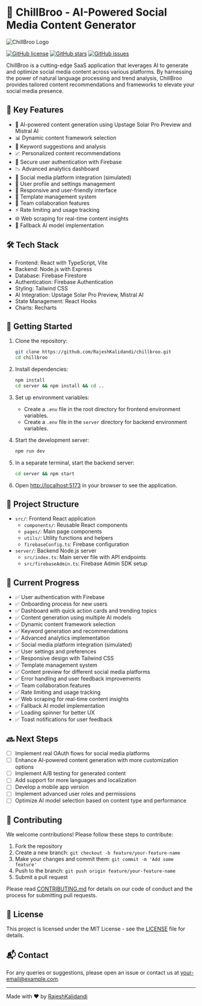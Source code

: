 # 🚀 ChillBroo - AI-Powered Social Media Content Generator

![ChillBroo Logo](https://your-logo-url-here.com/logo.png)

[![GitHub license](https://img.shields.io/github/license/RajeshKalidandi/chillbroo.svg)](https://github.com/RajeshKalidandi/chillbroo/blob/main/LICENSE)
[![GitHub stars](https://img.shields.io/github/stars/RajeshKalidandi/chillbroo.svg)](https://github.com/RajeshKalidandi/chillbroo/stargazers)
[![GitHub issues](https://img.shields.io/github/issues/RajeshKalidandi/chillbroo.svg)](https://github.com/RajeshKalidandi/chillbroo/issues)

ChillBroo is a cutting-edge SaaS application that leverages AI to generate and optimize social media content across various platforms. By harnessing the power of natural language processing and trend analysis, ChillBroo provides tailored content recommendations and frameworks to elevate your social media presence.

## 🌟 Key Features

- 🤖 AI-powered content generation using Upstage Solar Pro Preview and Mistral AI
- 📊 Dynamic content framework selection
- 🔑 Keyword suggestions and analysis
- 📈 Personalized content recommendations
- 🔐 Secure user authentication with Firebase
- 📉 Advanced analytics dashboard
- 🔗 Social media platform integration (simulated)
- 👤 User profile and settings management
- 🎨 Responsive and user-friendly interface
- 📝 Template management system
- 👥 Team collaboration features
- ⚡ Rate limiting and usage tracking
- 🌐 Web scraping for real-time content insights
- 🔄 Fallback AI model implementation

## 🛠️ Tech Stack

- Frontend: React with TypeScript, Vite
- Backend: Node.js with Express
- Database: Firebase Firestore
- Authentication: Firebase Authentication
- Styling: Tailwind CSS
- AI Integration: Upstage Solar Pro Preview, Mistral AI
- State Management: React Hooks
- Charts: Recharts

## 🚀 Getting Started

1. Clone the repository:
   ```bash
   git clone https://github.com/RajeshKalidandi/chillbroo.git
   cd chillbroo
   ```

2. Install dependencies:
   ```bash
   npm install
   cd server && npm install && cd ..
   ```

3. Set up environment variables:
   - Create a `.env` file in the root directory for frontend environment variables.
   - Create a `.env` file in the `server` directory for backend environment variables.

4. Start the development server:
   ```bash
   npm run dev
   ```

5. In a separate terminal, start the backend server:
   ```bash
   cd server && npm start
   ```

6. Open [http://localhost:5173](http://localhost:5173) in your browser to see the application.

## 📁 Project Structure

- `src/`: Frontend React application
  - `components/`: Reusable React components
  - `pages/`: Main page components
  - `utils/`: Utility functions and helpers
  - `firebaseConfig.ts`: Firebase configuration
- `server/`: Backend Node.js server
  - `src/index.ts`: Main server file with API endpoints
  - `src/firebaseAdmin.ts`: Firebase Admin SDK setup

## 🎯 Current Progress

- ✅ User authentication with Firebase
- ✅ Onboarding process for new users
- ✅ Dashboard with quick action cards and trending topics
- ✅ Content generation using multiple AI models
- ✅ Dynamic content framework selection
- ✅ Keyword generation and recommendations
- ✅ Advanced analytics implementation
- ✅ Social media platform integration (simulated)
- ✅ User settings and preferences
- ✅ Responsive design with Tailwind CSS
- ✅ Template management system
- ✅ Content preview for different social media platforms
- ✅ Error handling and user feedback improvements
- ✅ Team collaboration features
- ✅ Rate limiting and usage tracking
- ✅ Web scraping for real-time content insights
- ✅ Fallback AI model implementation
- ✅ Loading spinner for better UX
- ✅ Toast notifications for user feedback

## 🔜 Next Steps

- [ ] Implement real OAuth flows for social media platforms
- [ ] Enhance AI-powered content generation with more customization options
- [ ] Implement A/B testing for generated content
- [ ] Add support for more languages and localization
- [ ] Develop a mobile app version
- [ ] Implement advanced user roles and permissions
- [ ] Optimize AI model selection based on content type and performance

## 🤝 Contributing

We welcome contributions! Please follow these steps to contribute:

1. Fork the repository
2. Create a new branch: `git checkout -b feature/your-feature-name`
3. Make your changes and commit them: `git commit -m 'Add some feature'`
4. Push to the branch: `git push origin feature/your-feature-name`
5. Submit a pull request

Please read [CONTRIBUTING.md](CONTRIBUTING.md) for details on our code of conduct and the process for submitting pull requests.

## 📄 License

This project is licensed under the MIT License - see the [LICENSE](LICENSE) file for details.

## 📬 Contact

For any queries or suggestions, please open an issue or contact us at [your-email@example.com](mailto:your-email@example.com).

---

Made with ❤️ by [RajeshKalidandi](https://github.com/RajeshKalidandi/)